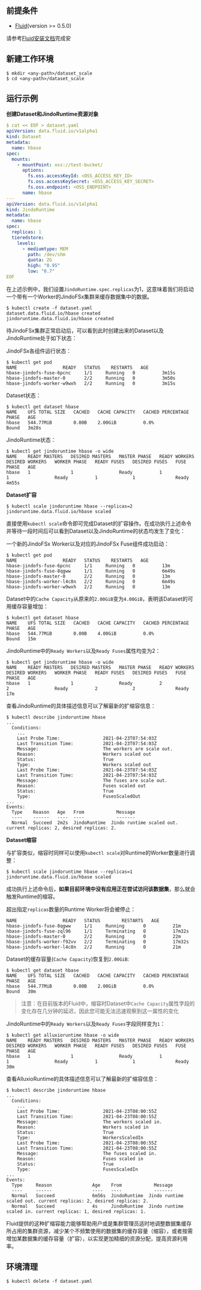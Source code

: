 ## 前提条件


- [Fluid](https://github.com/fluid-cloudnative/fluid)(version >= 0.5.0)



请参考[Fluid安装文档](https://github.com/fluid-cloudnative/fluid/blob/master/docs/zh/userguide/install.md)完成安


## 新建工作环境


```shell
$ mkdir <any-path>/dataset_scale
$ cd <any-path>/dataset_scale
```


## 运行示例


**创建Dataset和JindoRuntime资源对象**


```yaml
$ cat << EOF > dataset.yaml
apiVersion: data.fluid.io/v1alpha1
kind: Dataset
metadata:
  name: hbase
spec:
  mounts:
    - mountPoint: oss://test-bucket/
      options:
        fs.oss.accessKeyId: <OSS_ACCESS_KEY_ID>
        fs.oss.accessKeySecret: <OSS_ACCESS_KEY_SECRET>
        fs.oss.endpoint: <OSS_ENDPOINT> 
      name: hbase
---
apiVersion: data.fluid.io/v1alpha1
kind: JindoRuntime
metadata:
  name: hbase
spec:
  replicas: 1
  tieredstore:
    levels:
      - mediumtype: MEM
        path: /dev/shm
        quota: 2G
        high: "0.95"
        low: "0.7"
EOF
```


在上述示例中，我们设置`JindoRuntime.spec.replicas`为1，这意味着我们将启动一个带有一个Worker的JindoFSx集群来缓存数据集中的数据。


```shell
$ kubectl create -f dataset.yaml
dataset.data.fluid.io/hbase created
jindoruntime.data.fluid.io/hbase created
```


待JindoFSx集群正常启动后，可以看到此时创建出来的Dataset以及JindoRuntime处于如下状态：


JindoFSx各组件运行状态：


```shell
$ kubectl get pod
NAME                 READY   STATUS    RESTARTS   AGE
hbase-jindofs-fuse-6pcnc     1/1     Running   0          3m15s
hbase-jindofs-master-0       2/2     Running   0          3m50s
hbase-jindofs-worker-w9wxh   2/2     Running   0          3m15s
```


Dataset状态：


```
$ kubectl get dataset hbase
NAME    UFS TOTAL SIZE   CACHED   CACHE CAPACITY   CACHED PERCENTAGE   PHASE   AGE
hbase   544.77MiB        0.00B    2.00GiB          0.0%                Bound   3m28s
```


JindoRuntime状态：


```shell
$ kubectl get jindoruntime hbase -o wide
NAME    READY MASTERS   DESIRED MASTERS   MASTER PHASE   READY WORKERS   DESIRED WORKERS   WORKER PHASE   READY FUSES   DESIRED FUSES   FUSE PHASE   AGE
hbase   1               1                 Ready          1               1                 Ready          1             1               Ready        4m55s
```


**Dataset扩容**


```shell
$ kubectl scale jindoruntime hbase --replicas=2
jindoruntime.data.fluid.io/hbase scaled
```


直接使用`kubectl scale`命令即可完成Dataset的扩容操作。在成功执行上述命令并等待一段时间后可以看到Dataset以及JindoRuntime的状态均发生了变化：


一个新的JindoFSx Worker以及对应的JindoFSx Fuse组件成功启动：


```shell
$ kubectl get pod
NAME                 READY   STATUS    RESTARTS   AGE
hbase-jindofs-fuse-6pcnc     1/1     Running   0          13m
hbase-jindofs-fuse-8qgww     1/1     Running   0          6m49s
hbase-jindofs-master-0       2/2     Running   0          13m
hbase-jindofs-worker-l4c8n   2/2     Running   0          6m49s
hbase-jindofs-worker-w9wxh   2/2     Running   0          13m
```


Dataset中的`Cache Capacity`从原来的`2.00GiB`变为`4.00GiB`，表明该Dataset的可用缓存容量增加：


```
$ kubectl get dataset hbase
NAME    UFS TOTAL SIZE   CACHED   CACHE CAPACITY   CACHED PERCENTAGE   PHASE   AGE
hbase   544.77MiB        0.00B    4.00GiB          0.0%                Bound   15m
```


JindoRuntime中的`Ready Workers`以及`Ready Fuses`属性均变为2：


```shell
$ kubectl get jindoruntime hbase -o wide
NAME    READY MASTERS   DESIRED MASTERS   MASTER PHASE   READY WORKERS   DESIRED WORKERS   WORKER PHASE   READY FUSES   DESIRED FUSES   FUSE PHASE   AGE
hbase   1               1                 Ready          2               2                 Ready          2             2               Ready        17m
```


查看JindoRuntime的具体描述信息可以了解最新的扩缩容信息：


```shell
$ kubectl describe jindoruntime hbase
...
  Conditions:
    ...
    Last Probe Time:                2021-04-23T07:54:03Z
    Last Transition Time:           2021-04-23T07:54:03Z
    Message:                        The workers are scale out.
    Reason:                         Workers scaled out
    Status:                         True
    Type:                           Workers scaled out
    Last Probe Time:                2021-04-23T07:54:03Z
    Last Transition Time:           2021-04-23T07:54:03Z
    Message:                        The fuses are scale out.
    Reason:                         Fuses scaled out
    Status:                         True
    Type:                           FusesScaledOut
...
Events:
  Type    Reason   Age   From            Message
  ----    ------   ----  ----            -------
  Normal  Succeed  2m2s  JindoRuntime  Jindo runtime scaled out. current replicas: 2, desired replicas: 2.
```


**Dataset缩容**


与扩容类似，缩容时同样可以使用`kubectl scale`对Runtime的Worker数量进行调整：


```shell
$ kubectl scale jindoruntime hbase --replicas=1
jindoruntime.data.fluid.io/hbase scaled
```


成功执行上述命令后，**如果目前环境中没有应用正在尝试访问该数据集**，那么就会触发Runtime的缩容。


超出指定`replicas`数量的Runtime Worker将会被停止：


```shell
NAME                 READY   STATUS        RESTARTS   AGE
hbase-jindofs-fuse-8qgww     1/1     Running       0          21m
hbase-jindofs-fuse-zql96     1/1     Terminating   0          17m32s
hbase-jindofs-master-0       2/2     Running       0          22m
hbase-jindofs-worker-f92vv   2/2     Terminating   0          17m32s
hbase-jindofs-worker-l4c8n   2/2     Running       0          21m
```


Dataset的缓存容量(`Cache Capacity`)恢复到`2.00GiB`:


```
$ kubectl get dataset hbase
NAME    UFS TOTAL SIZE   CACHED   CACHE CAPACITY   CACHED PERCENTAGE   PHASE   AGE
hbase   544.77MiB        0.00B    2.00GiB          0.0%                Bound   30m
```


> 注意：在目前版本的Fluid中，缩容时Dataset中`Cache Capacity`属性字段的变化存在几分钟的延迟，因此您可能无法迅速观察到这一属性的变化



JindoRuntime中的`Ready Workers`以及`Ready Fuses`字段同样变为`1`：


```
$ kubectl get alluxioruntime hbase -o wide
NAME    READY MASTERS   DESIRED MASTERS   MASTER PHASE   READY WORKERS   DESIRED WORKERS   WORKER PHASE   READY FUSES   DESIRED FUSES   FUSE PHASE   AGE
hbase   1               1                 Ready          1               1                 Ready          1             1               Ready        30m
```


查看AlluxioRuntime的具体描述信息可以了解最新的扩缩容信息：


```shell
$ kubectl describe jindoruntime hbase
...
  Conditions:
    ...
    Last Probe Time:                2021-04-23T08:00:55Z
    Last Transition Time:           2021-04-23T08:00:55Z
    Message:                        The workers scaled in.
    Reason:                         Workers scaled in
    Status:                         True
    Type:                           WorkersScaledIn
    Last Probe Time:                2021-04-23T08:00:55Z
    Last Transition Time:           2021-04-23T08:00:55Z
    Message:                        The fuses scaled in.
    Reason:                         Fuses scaled in
    Status:                         True
    Type:                           FusesScaledIn
...
Events:
  Type     Reason               Age    From            Message
  ----     ------               ----   ----            -------
  Normal   Succeed              6m56s  JindoRuntime  Jindo runtime scaled out. current replicas: 2, desired replicas: 2.
  Normal   Succeed              4s     JindoRuntime  Jindo runtime scaled in. current replicas: 1, desired replicas: 1.
```


Fluid提供的这种扩缩容能力能够帮助用户或是集群管理员适时地调整数据集缓存所占用的集群资源，减少某个不频繁使用的数据集的缓存容量（缩容），或者按需增加某数据集的缓存容量（扩容），以实现更加精细的资源分配，提高资源利用率。


## 环境清理


```shell
$ kubectl delete -f dataset.yaml
```
